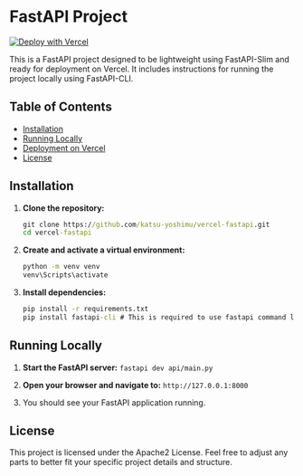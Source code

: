 # FastAPI Project
[![Deploy with Vercel](https://vercel.com/button)]([https://vercel.com/new/clone?repository-url=https%3A%2F%2Fgithub.com%2Fkatsu-yoshimu%2vercel-scrapy-monotaro])


This is a FastAPI project designed to be lightweight using FastAPI-Slim and ready for deployment on Vercel. It includes instructions for running the project locally using FastAPI-CLI.

## Table of Contents
- [Installation](#installation)
- [Running Locally](#running-locally)
- [Deployment on Vercel](#deployment-on-vercel)
- [License](#license)

## Installation

1. **Clone the repository:**

   ```cmd
   git clone https://github.com/katsu-yoshimu/vercel-fastapi.git
   cd vercel-fastapi
	 ```

2. **Create and activate a virtual environment:**

	```cmd
	python -m venv venv
	venv\Scripts\activate
	```
3. **Install dependencies:**
	```cmd
	pip install -r requirements.txt  
	pip install fastapi-cli # This is required to use fastapi command locally
	```

## Running Locally
1. **Start the FastAPI server:**
```fastapi dev api/main.py```

2. **Open your browser and navigate to:**
```http://127.0.0.1:8000```

3. You should see your FastAPI application running.

## License
This project is licensed under the Apache2 License. Feel free to adjust any parts to better fit your specific project details and structure.
